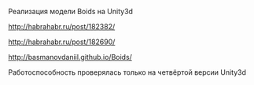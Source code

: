 Реализация модели Boids на Unity3d

http://habrahabr.ru/post/182382/

http://habrahabr.ru/post/182690/

http://basmanovdaniil.github.io/Boids/

Работоспособность проверялась только на четвёртой версии Unity3d
